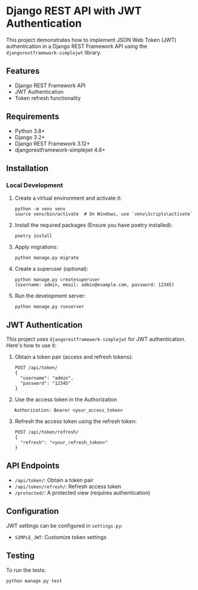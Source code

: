 # Django REST API with JWT Authentication

This project demonstrates how to implement JSON Web Token (JWT) authentication in a Django REST Framework API using the `djangorestframework-simplejwt` library.

## Features

- Django REST Framework API
- JWT Authentication
- Token refresh functionality

## Requirements

- Python 3.8+
- Django 3.2+
- Django REST Framework 3.12+
- djangorestframework-simplejwt 4.6+

## Installation

### Local Development

1. Create a virtual environment and activate it:
   ```
   python -m venv venv
   source venv/bin/activate  # On Windows, use `venv\Scripts\activate`
   ```

2. Install the required packages (Ensure you have poetry installed):
   ```
   poetry install
   ```

3. Apply migrations:
   ```
   python manage.py migrate
   ```

4. Create a superuser (optional):
   ```
   python manage.py createsuperuser
   (username: admin, email: admin@example.com, password: 12345)
   ```

5. Run the development server:
   ```
   python manage.py runserver
   ```

## JWT Authentication

This project uses `djangorestframework-simplejwt` for JWT authentication. Here's how to use it:

1. Obtain a token pair (access and refresh tokens):
   ```
   POST /api/token/
   {
     "username": "admin",
     "password": "12345"
   }
   ```

2. Use the access token in the Authorization
```
   Authorization: Bearer <your_access_token>
   ```

3. Refresh the access token using the refresh token:
   ```
   POST /api/token/refresh/
   {
     "refresh": "<your_refresh_token>"
   }
   ```

## API Endpoints

- `/api/token/`: Obtain a token pair
- `/api/token/refresh/`: Refresh access token
- `/protected/`: A protected view (requires authentication)

## Configuration

JWT settings can be configured in `settings.py`:

- `SIMPLE_JWT`: Customize token settings

## Testing

To run the tests:
```
python manage.py test
``` 
